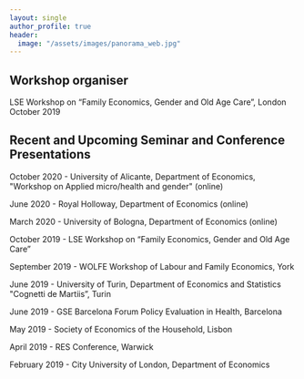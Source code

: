 ```yaml
---
layout: single
author_profile: true
header:
  image: "/assets/images/panorama_web.jpg"
---
```



## Workshop organiser

LSE Workshop on “Family Economics, Gender and Old Age Care”, London October 2019


## Recent and Upcoming Seminar and Conference Presentations

October 2020 - University of Alicante, Department of Economics, "Workshop on Applied micro/health and gender" (online)

June 2020 - Royal Holloway, Department of Economics (online)

March 2020 - University of Bologna, Department of Economics (online)

October 2019 - LSE Workshop on “Family Economics, Gender and Old Age Care”

September 2019 - WOLFE Workshop of Labour and Family Economics, York

June 2019 - University of Turin, Department of Economics and Statistics "Cognetti de Martiis”, Turin

June 2019 - GSE Barcelona Forum Policy Evaluation in Health, Barcelona

May 2019 - Society of Economics of the Household, Lisbon

April 2019 - RES Conference, Warwick

February 2019 - City University of London, Department of Economics
